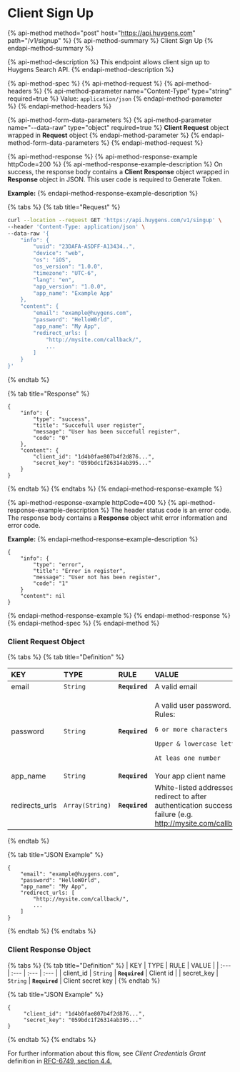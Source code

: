 # Client Sign Up

{% api-method method="post" host="https://api.huygens.com" path="/v1/signup" %}
{% api-method-summary %}
Client Sign Up 
{% endapi-method-summary %}

{% api-method-description %}
This endpoint allows client sign up to Huygens Search API. 
{% endapi-method-description %}

{% api-method-spec %}
{% api-method-request %}
{% api-method-headers %}
{% api-method-parameter name="Content-Type" type="string" required=true %}
Value: `application/json`
{% endapi-method-parameter %}
{% endapi-method-headers %}

{% api-method-form-data-parameters %}
{% api-method-parameter name="--data-raw" type="object" required=true %}
**Client Request** object wrapped in **Request** object
{% endapi-method-parameter %}
{% endapi-method-form-data-parameters %}
{% endapi-method-request %}

{% api-method-response %}
{% api-method-response-example httpCode=200 %}
{% api-method-response-example-description %}
On success, the response body contains a **Client Response** object wrapped in **Response** object in JSON. This user code is required to Generate Token.  
  
**Example:**
{% endapi-method-response-example-description %}

{% tabs %}
{% tab title="Request" %}
```bash
curl --location --request GET 'https://api.huygens.com/v1/singup' \
--header 'Content-Type: application/json' \
--data-raw '{
    "info": {
        "uuid": "23DAFA-ASDFF-A13434..",
        "device": "web",
        "os": "iOS",
        "os_version": "1.0.0",
        "timezone": "UTC-6",
        "lang": "en",
        "app_version": "1.0.0",
        "app_name": "Example App"
    },
    "content": {
        "email": "example@huygens.com",
        "password": "HelloW0rld",
        "app_name": "My App",
        "redirect_urls: [
            "http://mysite.com/callback/",
            ...
        ]
    }
}'
```
{% endtab %}

{% tab title="Response" %}
```
{
    "info": {
        "type": "success",
        "title": "Succefull user register",
        "message": "User has been succefull register",
        "code": "0"
    },
    "content": {
        "client_id": "1d4b0fae807b4f2d876...",
        "secret_key": "059bdc1f26314ab395..."
    }
}
```
{% endtab %}
{% endtabs %}
{% endapi-method-response-example %}

{% api-method-response-example httpCode=400 %}
{% api-method-response-example-description %}
The header status code is an error code.  
The response body contains a **Response** object whit error information and error code.  
  
**Example:**
{% endapi-method-response-example-description %}

```
{
    "info": {
        "type": "error",
        "title": "Error in register",
        "message": "User not has been register",
        "code": "1"
    }
    "content": nil
}
```
{% endapi-method-response-example %}
{% endapi-method-response %}
{% endapi-method-spec %}
{% endapi-method %}

### Client Request Object

{% tabs %}
{% tab title="Definition" %}
<table>
  <thead>
    <tr>
      <th style="text-align:left">KEY</th>
      <th style="text-align:left">TYPE</th>
      <th style="text-align:left">RULE</th>
      <th style="text-align:left">VALUE</th>
    </tr>
  </thead>
  <tbody>
    <tr>
      <td style="text-align:left">email</td>
      <td style="text-align:left"><code>String</code>
      </td>
      <td style="text-align:left"><b><code>Required</code></b>
      </td>
      <td style="text-align:left">A valid email</td>
    </tr>
    <tr>
      <td style="text-align:left">password</td>
      <td style="text-align:left"><code>String</code>
      </td>
      <td style="text-align:left"><b><code>Required</code></b>
      </td>
      <td style="text-align:left">
        <p>A valid user password.
          <br />Rules:</p>
        <p><code>6 or more characters</code>
        </p>
        <p><code>Upper &amp; lowercase letter</code>
        </p>
        <p><code>At leas one number</code>
        </p>
      </td>
    </tr>
    <tr>
      <td style="text-align:left">app_name</td>
      <td style="text-align:left"><code>String</code>
      </td>
      <td style="text-align:left"><b><code>Required</code></b>
      </td>
      <td style="text-align:left">Your app client name</td>
    </tr>
    <tr>
      <td style="text-align:left">redirects_urls</td>
      <td style="text-align:left"><code>Array(String)</code>
      </td>
      <td style="text-align:left"><b><code>Required</code></b>
      </td>
      <td style="text-align:left">White-listed addresses to redirect to after authentication success OR
        failure (e.g. <a href="http://mysite.com/callback/">http://mysite.com/callback/</a>)</td>
    </tr>
  </tbody>
</table>
{% endtab %}

{% tab title="JSON Example" %}
```text
{
    "email": "example@huygens.com",
    "password": "HelloW0rld",
    "app_name": "My App",
    "redirect_urls: [
        "http://mysite.com/callback/",
        ...
    ]
}
```
{% endtab %}
{% endtabs %}

### Client Response Object

{% tabs %}
{% tab title="Definition" %}
| KEY | TYPE | RULE | VALUE |
| :--- | :--- | :--- | :--- |
| client\_id | `String` | **`Required`** | Client id |
| secret\_key | `String` | **`Required`** | Client secret key |
{% endtab %}

{% tab title="JSON Example" %}
```text
{
     "client_id": "1d4b0fae807b4f2d876...",
     "secret_key": "059bdc1f26314ab395..."
}
```
{% endtab %}
{% endtabs %}

For further information about this flow, see _Client Credentials Grant_ definition in [RFC-6749, section 4.4.](https://tools.ietf.org/html/rfc6749#section-4.4)

